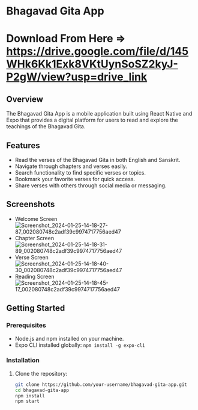 # Bhagavad Gita App
# Download From Here => https://drive.google.com/file/d/145WHk6Kk1Exk8VKtUynSoSZ2kyJ-P2gW/view?usp=drive_link
## Overview

The Bhagavad Gita App is a mobile application built using React Native and Expo that provides a digital platform for users to read and explore the teachings of the Bhagavad Gita.

## Features

- Read the verses of the Bhagavad Gita in both English and Sanskrit.
- Navigate through chapters and verses easily.
- Search functionality to find specific verses or topics.
- Bookmark your favorite verses for quick access.
- Share verses with others through social media or messaging.

## Screenshots
- Welcome Screen
![Screenshot_2024-01-25-14-18-27-87_002080748c2adf39c9974717756aed47](https://github.com/Amitnale007/Bhagawat-Geeta/assets/97301181/3ed24513-97ac-45e9-84f9-e200579fa04d)
- Chapter Screen
![Screenshot_2024-01-25-14-18-31-89_002080748c2adf39c9974717756aed47](https://github.com/Amitnale007/Bhagawat-Geeta/assets/97301181/7b11df8b-9b78-4bcf-b310-7cffb99ce615)
- Verse Screen
![Screenshot_2024-01-25-14-18-40-30_002080748c2adf39c9974717756aed47](https://github.com/Amitnale007/Bhagawat-Geeta/assets/97301181/88da7473-ea55-4843-851a-782389c3a3af)
- Reading Screen
![Screenshot_2024-01-25-14-18-45-17_002080748c2adf39c9974717756aed47](https://github.com/Amitnale007/Bhagawat-Geeta/assets/97301181/57a45abb-74b7-4dcf-8375-38fe54807920)


## Getting Started

### Prerequisites

- Node.js and npm installed on your machine.
- Expo CLI installed globally: `npm install -g expo-cli`

### Installation

1. Clone the repository:

   ```bash
   git clone https://github.com/your-username/bhagavad-gita-app.git
   cd bhagavad-gita-app
   npm install
   npm start
